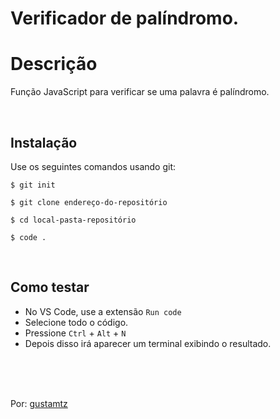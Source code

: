 # Verificador de palíndromo.

# Descrição
Função JavaScript para verificar se uma palavra é palíndromo.

<br>

## Instalação
Use os seguintes comandos usando git:

```
$ git init
```

```
$ git clone endereço-do-repositório
```

```
$ cd local-pasta-repositório
```

```
$ code .
```

<br>

## Como testar
- No VS Code, use a extensão `Run code` 
- Selecione todo o código.
- Pressione `Ctrl` + `Alt` + `N`  
- Depois disso irá aparecer um terminal exibindo o resultado.

<br>
<br> 
<br>

Por: <a href="https://github.com/gustamtz"> gustamtz</a>
